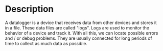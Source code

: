 # Description
A datalogger is a device that receives data from other devices and stores it in a file. These data files are called "logs". Logs are used to monitor the behavior of a device and track it. With all this, we can locate possible errors and / or debug problems. They are usually connected for long periods of time to collect as much data as possible.